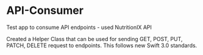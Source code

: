 # API-Consumer
Test app to consume API endpoints - used NutritionIX API

Created a Helper Class that can be used for sending GET, POST, PUT, PATCH, DELETE request to endpoints. This follows new Swift 3.0 standards.
